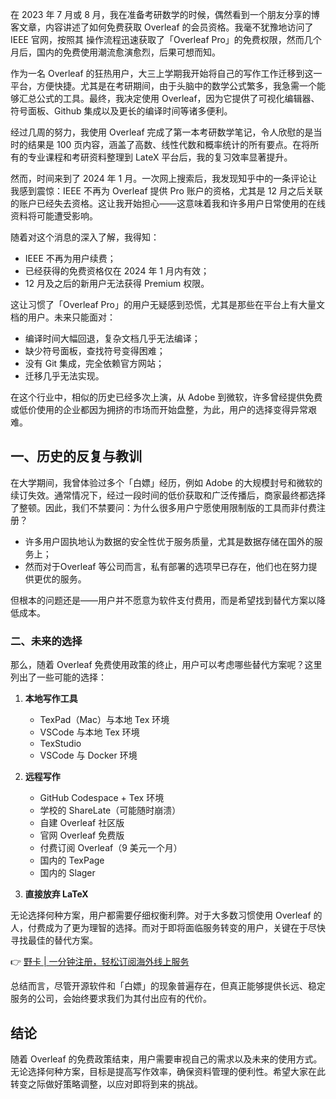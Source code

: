 在 2023 年 7 月或 8 月，我在准备考研数学的时候，偶然看到一个朋友分享的博客文章，内容讲述了如何免费获取 Overleaf 的会员资格。我毫不犹豫地访问了 IEEE 官网，按照其 操作流程迅速获取了「Overleaf Pro」的免费权限，然而几个月后，国内的免费使用潮流愈演愈烈，后果可想而知。

作为一名 Overleaf 的狂热用户，大三上学期我开始将自己的写作工作迁移到这一平台，方便快捷。尤其是在考研期间，由于头脑中的数学公式繁多，我急需一个能够汇总公式的工具。最终，我决定使用 Overleaf，因为它提供了可视化编辑器、符号面板、Github 集成以及更长的编译时间等诸多便利。

经过几周的努力，我使用 Overleaf 完成了第一本考研数学笔记，令人欣慰的是当时的结果是 100 页内容，涵盖了高数、线性代数和概率统计的所有要点。在将所有的专业课程和考研资料整理到 LateX 平台后，我的复习效率显著提升。

然而，时间来到了 2024 年 1 月。一次网上搜索后，我发现知乎中的一条评论让我感到震惊：IEEE 不再为 Overleaf 提供 Pro 账户的资格，尤其是 12 月之后关联的账户已经失去资格。这让我开始担心——这意味着我和许多用户日常使用的在线资料将可能遭受影响。

随着对这个消息的深入了解，我得知：

- IEEE 不再为用户续费；
- 已经获得的免费资格仅在 2024 年 1 月内有效；
- 12 月及之后的新用户无法获得 Premium 权限。

这让习惯了「Overleaf Pro」的用户无疑感到恐慌，尤其是那些在平台上有大量文档的用户。未来只能面对：

- 编译时间大幅回退，复杂文档几乎无法编译；
- 缺少符号面板，查找符号变得困难；
- 没有 Git 集成，完全依赖官方网站；
- 迁移几乎无法实现。

在这个行业中，相似的历史已经多次上演，从 Adobe 到微软，许多曾经提供免费或低价使用的企业都因为拥挤的市场而开始盘整，为此，用户的选择变得异常艰难。

## 一、历史的反复与教训

在大学期间，我曾体验过多个「白嫖」经历，例如 Adobe 的大规模封号和微软的续订失效。通常情况下，经过一段时间的低价获取和广泛传播后，商家最终都选择了整顿。因此，我们不禁要问：为什么很多用户宁愿使用限制版的工具而非付费注册？

- 许多用户固执地认为数据的安全性优于服务质量，尤其是数据存储在国外的服务上；
- 然而对于Overleaf 等公司而言，私有部署的选项早已存在，他们也在努力提供更优的服务。

但根本的问题还是——用户并不愿意为软件支付费用，而是希望找到替代方案以降低成本。

### 二、未来的选择

那么，随着 Overleaf 免费使用政策的终止，用户可以考虑哪些替代方案呢？这里列出了一些可能的选择：

1. **本地写作工具**
   - TexPad（Mac）与本地 Tex 环境
   - VSCode 与本地 Tex 环境
   - TexStudio
   - VSCode 与 Docker 环境
   
2. **远程写作**
   - GitHub Codespace + Tex 环境
   - 学校的 ShareLate（可能随时崩溃）
   - 自建 Overleaf 社区版
   - 官网 Overleaf 免费版
   - 付费订阅 Overleaf（9 美元一个月）
   - 国内的 TexPage
   - 国内的 Slager

3. **直接放弃 LaTeX**

无论选择何种方案，用户都需要仔细权衡利弊。对于大多数习惯使用 Overleaf 的人，付费成为了更为理智的选择。而对于即将面临服务转变的用户，关键在于尽快寻找最佳的替代方案。

👉 [野卡 | 一分钟注册，轻松订阅海外线上服务](https://bit.ly/bewildcard)

总结而言，尽管开源软件和「白嫖」的现象普遍存在，但真正能够提供长远、稳定服务的公司，会始终要求我们为其付出应有的代价。

## 结论

随着 Overleaf 的免费政策结束，用户需要审视自己的需求以及未来的使用方式。无论选择何种方案，目标是提高写作效率，确保资料管理的便利性。希望大家在此转变之际做好策略调整，以应对即将到来的挑战。
